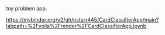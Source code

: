 toy problem app. 

https://mybinder.org/v2/gh/nstarr445/CardClassifierApp/main?labpath=%2Fvoila%2Frender%2FCardClassifierApp.ipynb
